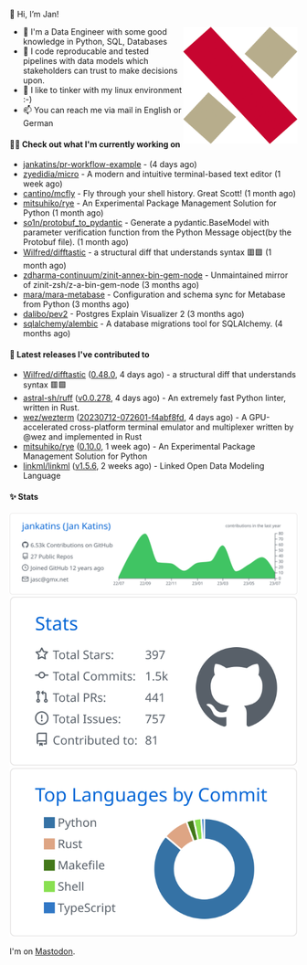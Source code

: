 👋 Hi, I’m Jan!

<img align="right" src="https://raw.githubusercontent.com/kreuzwerkerbot/kreuzwerkerbot/master/assets/xw.png" width="200">

- 🌱 I'm a Data Engineer with some good knowledge in Python, SQL, Databases
- 💪 I code reproducable and tested pipelines with data models which stakeholders can trust to make decisions upon.
- 💞️ I like to tinker with my linux environment :-)
- 📫 You can reach me via mail in English or German

#### 👩‍💻 Check out what I'm currently working on

- [jankatins/pr-workflow-example](https://github.com/jankatins/pr-workflow-example) -  (4 days ago)
- [zyedidia/micro](https://github.com/zyedidia/micro) - A modern and intuitive terminal-based text editor (1 week ago)
- [cantino/mcfly](https://github.com/cantino/mcfly) - Fly through your shell history. Great Scott! (1 month ago)
- [mitsuhiko/rye](https://github.com/mitsuhiko/rye) - An Experimental Package Management Solution for Python (1 month ago)
- [so1n/protobuf_to_pydantic](https://github.com/so1n/protobuf_to_pydantic) - Generate a pydantic.BaseModel with parameter verification function from the Python Message object(by the Protobuf file). (1 month ago)
- [Wilfred/difftastic](https://github.com/Wilfred/difftastic) - a structural diff that understands syntax 🟥🟩 (1 month ago)
- [zdharma-continuum/zinit-annex-bin-gem-node](https://github.com/zdharma-continuum/zinit-annex-bin-gem-node) - Unmaintained mirror of zinit-zsh/z-a-bin-gem-node (3 months ago)
- [mara/mara-metabase](https://github.com/mara/mara-metabase) - Configuration and schema sync for Metabase from Python (3 months ago)
- [dalibo/pev2](https://github.com/dalibo/pev2) - Postgres Explain Visualizer 2 (3 months ago)
- [sqlalchemy/alembic](https://github.com/sqlalchemy/alembic) - A database migrations tool for SQLAlchemy. (4 months ago)

#### 🔭 Latest releases I've contributed to

- [Wilfred/difftastic](https://github.com/Wilfred/difftastic) ([0.48.0](https://github.com/Wilfred/difftastic/releases/tag/0.48.0), 4 days ago) - a structural diff that understands syntax 🟥🟩
- [astral-sh/ruff](https://github.com/astral-sh/ruff) ([v0.0.278](https://github.com/astral-sh/ruff/releases/tag/v0.0.278), 4 days ago) - An extremely fast Python linter, written in Rust.
- [wez/wezterm](https://github.com/wez/wezterm) ([20230712-072601-f4abf8fd](https://github.com/wez/wezterm/releases/tag/20230712-072601-f4abf8fd), 4 days ago) - A GPU-accelerated cross-platform terminal emulator and multiplexer written by @wez and implemented in Rust
- [mitsuhiko/rye](https://github.com/mitsuhiko/rye) ([0.10.0](https://github.com/mitsuhiko/rye/releases/tag/0.10.0), 1 week ago) - An Experimental Package Management Solution for Python
- [linkml/linkml](https://github.com/linkml/linkml) ([v1.5.6](https://github.com/linkml/linkml/releases/tag/v1.5.6), 2 weeks ago) - Linked Open Data Modeling Language


#### ✨ Stats

  [![](https://raw.githubusercontent.com/jankatins/jankatins/master/profile-summary-card-output/github/0-profile-details.svg)](https://github.com/vn7n24fzkq/github-profile-summary-cards)
  [![](https://raw.githubusercontent.com/jankatins/jankatins/master/profile-summary-card-output/github/3-stats.svg)](https://github.com/vn7n24fzkq/github-profile-summary-cards)
  [![](https://raw.githubusercontent.com/jankatins/jankatins/master/profile-summary-card-output/github/2-most-commit-language.svg)](https://github.com/vn7n24fzkq/github-profile-summary-cards)

I'm on <a rel="me" href="https://fosstodon.org/@jankatins">Mastodon</a>.
